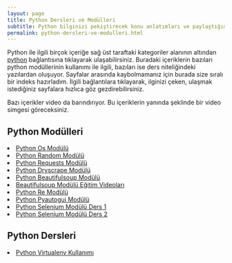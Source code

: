 ```yaml
---
layout: page
title: Python Dersleri ve Modülleri
subtitle: Python bilginizi pekiştirecek konu anlatımları ve paylaştığım python modüllerinin sıralı listesi.
permalink: python-dersleri-ve-modulleri.html
---
```


Python ile ilgili birçok içeriğe sağ üst taraftaki kategoriler alanının altından <a href="/python" title="Python Dersleri" target="_blank">python</a> bağlantısına tıklayarak ulaşabilirsiniz. Buradaki içeriklerin bazıları python modüllerinin kullanımı ile ilgili, bazıları ise ders niteliğindeki yazılardan oluşuyor. Sayfalar arasında kaybolmamanız için burada size sıralı bir indeks hazırladım. İlgili bağlantılara tıklayarak, ilginizi çeken, ulaşmak istediğiniz sayfalara hızlıca göz gezdirebilirsiniz.

Bazı içerikler video da barındırıyor. Bu içeriklerin yanında <i class="fa fa-play-circle fa-spin fa-1x fa-fw"></i> şeklinde bir video simgesi göreceksiniz.

<div class="col-lg-6">
<h2> Python Modülleri</h2>
<li><a href="/python-os-modulu" target="_blank" title="python os modülü kullanımı">Python Os Modülü</a></li>
<li><a href="/python-random-modulu" target="_blank" title="python random modülü kullanımı">Python Random Modülü</a></li>
<li><i class="fa fa-play-circle fa-spin fa-1x fa-fw"></i> <a href="/python-requests-modulu" target="_blank" title="python requests modülü kullanımı">Python Requests Modülü</a></li>
<li><i class="fa fa-play-circle fa-spin fa-1x fa-fw"></i> <a href="/python-dryscrape-modulu-ve-javascript" target="_blank" title="python dryscrape modülü">Python Dryscrape Modülü</a></li>
<li><a href="/python-beautifulsoup-modulu" target="_blank" title="python beautifulsoup modülü kullanımı">Python Beautifulsoup Modülü</a></li>
<li><i class="fa fa-play-circle fa-spin fa-1x fa-fw"></i> <a href="/python-beautifulsoup-egitim-videolari" target="_blank" title="beautifulsoup modülü eğitim videoları">Beautifulsoup Modülü Eğitim Videoları</a></li>
<li><a href="/python-re-modulu" target="_blank" title="python re modülü">Python Re Modülü</a></li>
<li><a href="/python-pyautogui-modulu-kullanimi" target="_blank" title="python pyautogui modülü kullanımı">Python Pyautogui Modülü</a></li>
<li><i class="fa fa-play-circle fa-spin fa-1x fa-fw"></i> <a href="/python-selenium-modulu-kullanimi-1" target="_blank" title="python selenium modülü kullanımı ders 1">Python Selenium Modülü Ders 1</a></li>
<li><i class="fa fa-play-circle fa-spin fa-1x fa-fw"></i> <a href="/python-selenium-modulu-kullanimi-2" target="_blank" title="python selenium modülü kullanımı ders 2">Python Selenium Modülü Ders 2</a></li>

</div>
<div class="col-lg-6">
<h2>Python Dersleri</h2>
<li><a href="/python-virtualenv-kullanimi" title="Python Virtualenv Kullanımı" target="_blank">Python Virtualenv Kullanımı</a></li>
</div>
